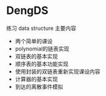 # DengDS
练习 data structure
主要内容
- 两个简单的课设
- polynomial的链表实现
- 双链表的基本实现
- 顺序表的基本功能实现
- 使用封装的双链表重新实现课设内容
- 计算器的基本实现
- 到达的离散事件模拟
